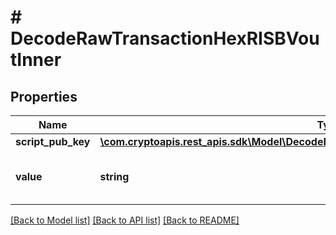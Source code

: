 # # DecodeRawTransactionHexRISBVoutInner

## Properties

Name | Type | Description | Notes
------------ | ------------- | ------------- | -------------
**script_pub_key** | [**\com.cryptoapis.rest_apis.sdk\Model\DecodeRawTransactionHexRISBVoutInnerScriptPubKey**](DecodeRawTransactionHexRISBVoutInnerScriptPubKey.md) |  |
**value** | **string** | Represents the sent/received amount. | [optional]

[[Back to Model list]](../../README.md#models) [[Back to API list]](../../README.md#endpoints) [[Back to README]](../../README.md)
